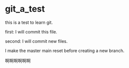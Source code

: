 # git_a_test
this is a test to learn git.

first: I will commit this file.

second: I will commit new files.

I make the master main reset before creating a new branch.

啊啊啊啊啊啊
